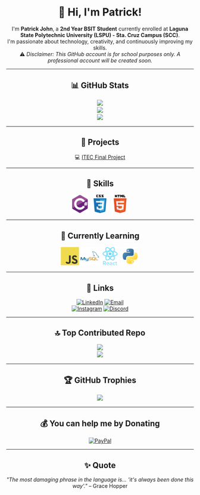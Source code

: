 <div align="center">

# 👋 Hi, I'm Patrick!
I'm **Patrick John**, a **2nd Year BSIT Student** currently enrolled at **Laguna State Polytechnic University (LSPU) - Sta. Cruz Campus (SCC)**.  
I'm passionate about technology, creativity, and continuously improving my skills.  
⚠️ *Disclaimer: This GitHub account is for school purposes only. A professional account will be created soon.*

---

<h2>📊 GitHub Stats</h2>

![](https://github-readme-stats.vercel.app/api?username=Snowden199x&theme=dark&hide_border=false&include_all_commits=false&count_private=false)  
![](https://nirzak-streak-stats.vercel.app/?user=Snowden199x&theme=dark&hide_border=false)  
![](https://github-readme-stats.vercel.app/api/top-langs/?username=Snowden199x&theme=dark&hide_border=false&include_all_commits=false&count_private=false&layout=compact)

---

<h2>📂 Projects</h2>

💻 [ITEC Final Project](https://github.com/ZieksQ/ITEC_FinalProject)  

---

<h2>🎯 Skills</h2>

<p align="center">
  <a href="https://www.w3schools.com/cs/"><img src="https://raw.githubusercontent.com/devicons/devicon/master/icons/csharp/csharp-original.svg" width="50"/></a>
  <a href="https://www.w3schools.com/css/"><img src="https://raw.githubusercontent.com/devicons/devicon/master/icons/css3/css3-original-wordmark.svg" width="50"/></a>
  <a href="https://www.w3.org/html/"><img src="https://raw.githubusercontent.com/devicons/devicon/master/icons/html5/html5-original-wordmark.svg" width="50"/></a>
</p>

---

<h2>🌱 Currently Learning</h2>

<p align="center">
  <a href="https://developer.mozilla.org/en-US/docs/Web/JavaScript"><img src="https://raw.githubusercontent.com/devicons/devicon/master/icons/javascript/javascript-original.svg" width="50"/></a>
  <a href="https://www.mysql.com/"><img src="https://raw.githubusercontent.com/devicons/devicon/master/icons/mysql/mysql-original-wordmark.svg" width="50"/></a>
  <a href="https://react.dev/"><img src="https://raw.githubusercontent.com/devicons/devicon/master/icons/react/react-original-wordmark.svg" width="50"/></a>
  <a href="https://www.python.org/"><img src="https://raw.githubusercontent.com/devicons/devicon/master/icons/python/python-original.svg" width="50"/></a>
</p>

---

<h2>🔗 Links</h2>

[![LinkedIn](https://img.shields.io/badge/linkedin-0A66C2?style=for-the-badge&logo=linkedin&logoColor=white)](https://www.linkedin.com/in/goco-patrick-john-m-b736b8374/) 
[![Email](https://img.shields.io/badge/Email-D14836?style=for-the-badge&logo=gmail&logoColor=white)](mailto:goco.pj.bsinfotech@gmail.com)  
[![Instagram](https://img.shields.io/badge/Instagram-E4405F?style=for-the-badge&logo=instagram&logoColor=white)](https://www.instagram.com/p__scorp/) 
[![Discord](https://img.shields.io/badge/Discord-5865F2?style=for-the-badge&logo=discord&logoColor=white)](https://discord.com/users/zero_199x)

---

<h2>🔝 Top Contributed Repo</h2>

![](https://github-contributor-stats.vercel.app/api?username=Snowden199x&limit=5&theme=dark&combine_all_yearly_contributions=true)  
[![](https://visitcount.itsvg.in/api?id=Snowden199x&icon=1&color=3)](https://visitcount.itsvg.in)

---

<h2>🏆 GitHub Trophies</h2>

![](https://github-profile-trophy.vercel.app/?username=Snowden199x&theme=radical&no-frame=false&no-bg=true&margin-w=4)

---

<h2>💰 You can help me by Donating</h2>

[![PayPal](https://img.shields.io/badge/PayPal-00457C?style=for-the-badge&logo=paypal&logoColor=white)](https://paypal.me/goconatics1030)

---

<h2>✨ Quote</h2>

*"The most damaging phrase in the language is... 'it's always been done this way'."* – Grace Hopper  

</div>

